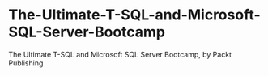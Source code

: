 # The-Ultimate-T-SQL-and-Microsoft-SQL-Server-Bootcamp
The Ultimate T-SQL and Microsoft SQL Server Bootcamp, by Packt Publishing
